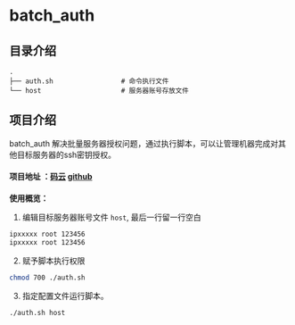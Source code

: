# batch_auth

## 目录介绍

```
.
├── auth.sh                 # 命令执行文件
└── host                    # 服务器账号存放文件

```

## 项目介绍

batch_auth 解决批量服务器授权问题，通过执行脚本，可以让管理机器完成对其他目标服务器的ssh密钥授权。

#### 项目地址 ：[码云](https://gitee.com/chazzorg/batch_auth)      [github](https://github.com/chazzorg/batch_auth)

**使用概览：**

1. 编辑目标服务器账号文件 `host`, 最后一行留一行空白
```bash
ipxxxxx root 123456
ipxxxxx root 123456

```

2. 赋予脚本执行权限
 ```bash
chmod 700 ./auth.sh
```

3. 指定配置文件运行脚本。
```bash
./auth.sh host
```
